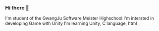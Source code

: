 ### Hi there 👋

I'm student of the GwangJu Software Meister Highschool
I'm intersted in developing Game with Unity
I'm learning Unity, C language, html
